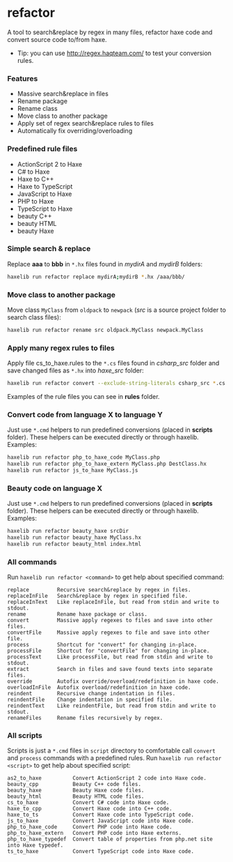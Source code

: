 # refactor #

A tool to search&replace by regex in many files, refactor haxe code and convert source code to/from haxe.

* Tip: you can use http://regex.haqteam.com/ to test your conversion rules.

### Features ###

* Massive search&replace in files
* Rename package
* Rename class
* Move class to another package
* Apply set of regex search&replace rules to files
* Automatically fix overriding/overloading

### Predefined rule files ###

* ActionScript 2 to Haxe
* C# to Haxe
* Haxe to C++
* Haxe to TypeScript
* JavaScript to Haxe
* PHP to Haxe
* TypeScript to Haxe
* beauty C++
* beauty HTML
* beauty Haxe

### Simple search & replace ###
Replace **aaa** to **bbb** in `*.hx` files found in *mydirA* and *mydirB* folders:
```bash
haxelib run refactor replace mydirA;mydirB *.hx /aaa/bbb/
```

### Move class to another package ###
Move class `MyClass` from `oldpack` to `newpack` (*src* is a source project folder to search class files):
```bash
haxelib run refactor rename src oldpack.MyClass newpack.MyClass
```

### Apply many regex rules to files ###
Apply file cs_to_haxe.rules to the `*.cs` files found in *csharp_src* folder and save changed files as `*.hx` into *haxe_src* folder:
```bash
haxelib run refactor convert --exclude-string-literals csharp_src *.cs haxe_src /[.]cs$/.hx/ cs_to_haxe.rules
```
Examples of the rule files you can see in **rules** folder.

### Convert code from language X to language Y ###
Just use `*.cmd` helpers to run predefined conversions (placed in **scripts** folder).
These helpers can be executed directly or through haxelib. Examples:
```bash
haxelib run refactor php_to_haxe_code MyClass.php
haxelib run refactor php_to_haxe_extern MyClass.php DestClass.hx
haxelib run refactor js_to_haxe MyClass.js
```

### Beauty code on language X ###
Just use `*.cmd` helpers to run predefined conversions (placed in **scripts** folder).
These helpers can be executed directly or through haxelib. Examples:
```bash
haxelib run refactor beauty_haxe srcDir
haxelib run refactor beauty_haxe MyClass.hx
haxelib run refactor beauty_html index.html
```

### All commands ###
Run `haxelib run refactor <command>` to get help about specified command:
```
replace         Recursive search&replace by regex in files.
replaceInFile   Search&replace by regex in specified file.
replaceInText   Like replaceInFile, but read from stdin and write to stdout.
rename          Rename haxe package or class.
convert         Massive apply regexes to files and save into other files.
convertFile     Massive apply regexes to file and save into other file.
process         Shortcut for "convert" for changing in-place.
processFile     Shortcut for "convertFile" for changing in-place.
processText     Like processFile, but read from stdin and write to stdout.
extract         Search in files and save found texts into separate files.
override        Autofix override/overload/redefinition in haxe code.
overloadInFile  Autofix overload/redefinition in haxe code.
reindent        Recursive change indentation in files.
reindentFile    Change indentation in specified file.
reindentText    Like reindentFile, but read from stdin and write to stdout.
renameFiles     Rename files recursively by regex.
```

### All scripts ###
Scripts is just a `*.cmd` files in `script` directory to comfortable call `convert` and `process` commands with a predefined rules.
Run `haxelib run refactor <script>` to get help about specified script:
```
as2_to_haxe          Convert ActionScript 2 code into Haxe code.
beauty_cpp           Beauty C++ code files.
beauty_haxe          Beauty Haxe code files.
beauty_html          Beauty HTML code files.
cs_to_haxe           Convert C# code into Haxe code.
haxe_to_cpp          Convert Haxe code into C++ code.
haxe_to_ts           Convert Haxe code into TypeScript code.
js_to_haxe           Convert JavaScript code into Haxe code.
php_to_haxe_code     Convert PHP code into Haxe code.
php_to_haxe_extern   Convert PHP code into Haxe externs.
php_to_haxe_typedef  Convert table of properties from php.net site into Haxe typedef.
ts_to_haxe           Convert TypeScript code into Haxe code.
```